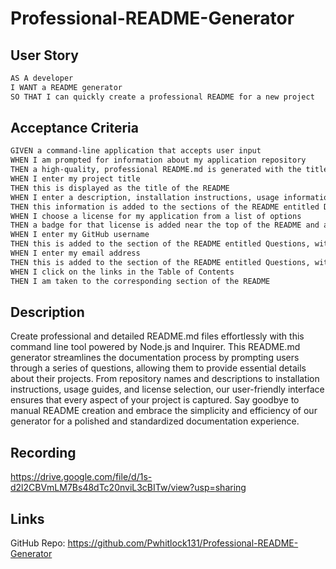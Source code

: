# Professional-README-Generator


## User Story

```md
AS A developer
I WANT a README generator
SO THAT I can quickly create a professional README for a new project
```

## Acceptance Criteria

```md
GIVEN a command-line application that accepts user input
WHEN I am prompted for information about my application repository
THEN a high-quality, professional README.md is generated with the title of my project and sections entitled Description, Table of Contents, Installation, Usage, License, Contributing, Tests, and Questions
WHEN I enter my project title
THEN this is displayed as the title of the README
WHEN I enter a description, installation instructions, usage information, contribution guidelines, and test instructions
THEN this information is added to the sections of the README entitled Description, Installation, Usage, Contributing, and Tests
WHEN I choose a license for my application from a list of options
THEN a badge for that license is added near the top of the README and a notice is added to the section of the README entitled License that explains which license the application is covered under
WHEN I enter my GitHub username
THEN this is added to the section of the README entitled Questions, with a link to my GitHub profile
WHEN I enter my email address
THEN this is added to the section of the README entitled Questions, with instructions on how to reach me with additional questions
WHEN I click on the links in the Table of Contents
THEN I am taken to the corresponding section of the README
```

## Description
Create professional and detailed README.md files effortlessly with this command line tool powered by Node.js and Inquirer. This README.md generator streamlines the documentation process by prompting users through a series of questions, allowing them to provide essential details about their projects. From repository names and descriptions to installation instructions, usage guides, and license selection, our user-friendly interface ensures that every aspect of your project is captured. Say goodbye to manual README creation and embrace the simplicity and efficiency of our generator for a polished and standardized documentation experience.

## Recording 
https://drive.google.com/file/d/1s-d2l2CBVmLM7Bs48dTc20nviL3cBITw/view?usp=sharing

## Links
GitHub Repo: https://github.com/Pwhitlock131/Professional-README-Generator
